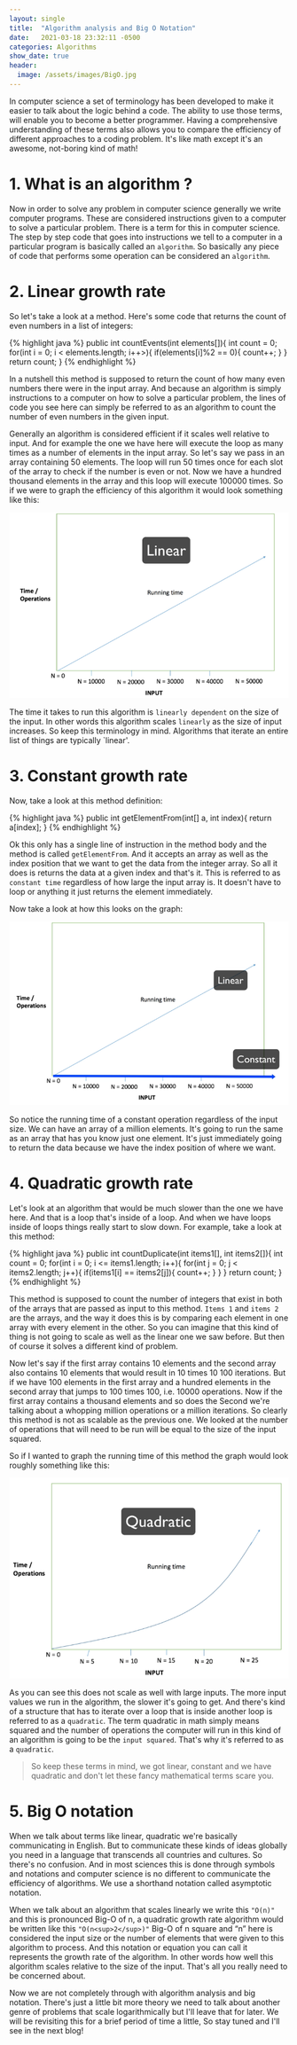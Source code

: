 ```yaml
---
layout: single
title:  "Algorithm analysis and Big O Notation"
date:   2021-03-18 23:32:11 -0500
categories: Algorithms
show_date: true 
header:
  image: /assets/images/BigO.jpg
---
```


In computer science a set of terminology has been developed to make it easier to talk about the logic behind a code. The ability to use those terms, will enable you to become a better programmer. Having a comprehensive understanding of these terms also allows you to compare the efficiency of different approaches to a coding problem. It's like math except it's an awesome, not-boring kind of math!

<h1 id="1. What is an algorithm ?">1. What is an algorithm ?</h1>

Now in order to solve any problem in computer science generally we write computer programs. These are considered instructions given to a computer to solve a particular problem. There is a term for this in computer science. The step by step code that goes into instructions we tell to a computer in a particular program is basically called an `algorithm`. So basically any piece of code that performs some operation can be considered an `algorithm`.

<h1 id="2. Linear growth rate">2. Linear growth rate</h1>
So let's take a look at a method. Here's some code that returns the count of even numbers in a list of integers: 

{% highlight java %}
public int countEvents(int elements[]){
    int count = 0;
    for(int i = 0; i < elements.length; i++>){
        if(elements[i]%2 == 0){
            count++;
        }
    }
    return count;
}
{% endhighlight %}

In a nutshell this method is supposed to return the count of how many even numbers there were in the input array. And because an algorithm is simply instructions to a computer on how to solve a particular problem, the lines of code you see here can simply be referred to as an algorithm to count the number of even numbers in the given input. 

Generally an algorithm is considered efficient if it scales well relative to input. And for example the one we have here will execute the loop as many times as a number of elements in the input array. So let's say we pass in an array containing 50 elements. The loop will run 50 times once for each slot of the array to check if the number is even or not. Now we have a hundred thousand elements in the array and this loop will execute 100000 times. So if we were to graph the efficiency of this algorithm it would look something like this:

![image linear](https://raw.githubusercontent.com/Damans227/BlogV1/gh-pages/assets/images/linear.png)

The time it takes to run this algorithm is `linearly dependent` on the size of the input. In other words this algorithm scales `linearly` as the size of input increases. So keep this terminology in mind. Algorithms that iterate an entire list of things are typically `linear'.

<h1 id="3. Constant-Time growth rate">3. Constant growth rate</h1>

Now, take a look at this method definition:

{% highlight java %}
public int getElementFrom(int[] a, int index){
    return a[index];
}
{% endhighlight %}

Ok this only has a single line of instruction in the method body and the method is called `getElementFrom`. And it accepts an array as well as the index position that we want to get the data from the integer array. So all it does is returns the data at a given index and that's it. This is referred to as `constant time` regardless of how large the input array is. It doesn't have to loop or anything it just returns the element immediately.

Now take a look at how this looks on the graph:

![image constant](https://raw.githubusercontent.com/Damans227/BlogV1/gh-pages/assets/images/constant.png)

So notice the running time of a constant operation regardless of the input size. We can have an array of a million elements. It's going to run the same as an array that has you know just one element. It's just immediately going to return the data because we have the index position of where we want.

<h1 id="4. Quadratic growth rate">4. Quadratic growth rate</h1>

Let's look at an algorithm that would be much slower than the one we have here. And that is a loop that's inside of a loop. And when we have loops inside of loops things really start to slow down. For example, take a look at this method:

{% highlight java %}
public int countDuplicate(int items1[], int items2[]){
    int count = 0;
    for(int i = 0; i <= items1.length; i++){
        for(int j = 0; j < items2.length; j++){
            if(items1[i] == items2[j]){
                count++;
            }
        }
    } return count;
}
{% endhighlight %}

This method is supposed to count the number of integers that exist in both of the arrays that are passed as input to this method. `Items 1` and `items 2` are the arrays, and the way it does this is by comparing each element in one array with every element in the other. So you can imagine that this kind of thing is not going to scale as well as the linear one we saw before. But then of course it solves a different kind of problem.

Now let's say if the first array contains 10 elements and the second array also contains 10 elements that would result in 10 times 10 100 iterations. But if we have 100 elements in the first array and a hundred elements in the second array that jumps to 100 times 100, i.e. 10000 operations. Now if the first array contains a thousand elements and so does the Second we're talking about a whopping million operations or a million iterations. So clearly this method is not as scalable as the previous one. We looked at the number of operations that will need to be run will be equal to the size of the input squared.

So if I wanted to graph the running time of this method the graph would look roughly something like this: 

![image quadratic](https://raw.githubusercontent.com/Damans227/BlogV1/gh-pages/assets/images/quadratic.png)

As you can see this does not scale as well with large inputs. The more input values we run in the algorithm, the slower it's going to get. And there's kind of a structure that has to iterate over a loop that is inside another loop is referred to as a `quadratic`. The term quadratic in math simply means squared and the number of operations the computer will run in this kind of an algorithm is going to be the `input squared`. That's why it's referred to as a `quadratic`.

<blockquote>So keep these terms in mind, we got linear, constant and we have quadratic and don't let these fancy mathematical terms scare you.</blockquote>

<h1 id="5. Big O notation">5. Big O notation</h1>

When we talk about terms like linear, quadratic we're basically communicating in English. But to communicate these kinds of ideas globally you need in a language that transcends all countries and cultures. So there's no confusion. And in most sciences this is done through symbols and notations and computer science is no different to communicate the efficiency of algorithms. We use a shorthand notation called asymptotic notation.

When we talk about an algorithm that scales linearly we write this `"O(n)"` and this is pronounced Big-O of n, a quadratic growth rate algorithm would be written like this `"O(n<sup>2</sup>)"`  Big-O of n square and “n” here is considered the input size or the number of elements that were given to this algorithm to process. And this notation or equation you can call it represents the growth rate of the algorithm. In other words how well this algorithm scales relative to the size of the input. That's all you really need to be concerned about.

Now we are not completely through with algorithm analysis and big notation. There's just a little bit more theory we need to talk about another genre of problems that scale logarithmically but I'll leave that for later. We will be revisiting this for a brief period of time a little, So stay tuned and I'll see in the next blog!
